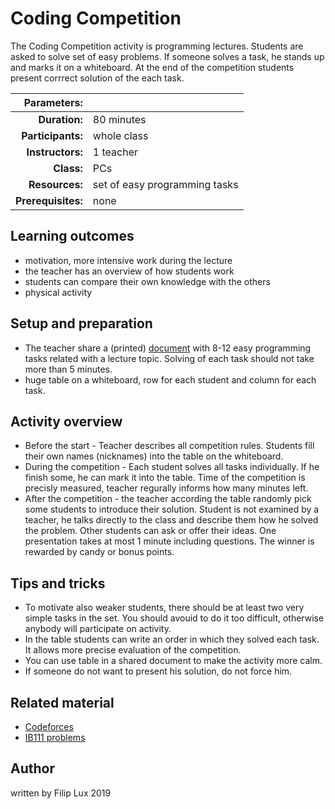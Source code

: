 # Coding Competition

The Coding Competition activity is  programming lectures. Students are asked to solve set of easy problems. If someone solves a task, he stands up and marks it on a whiteboard. At the end of the competition students present corrrect solution of the each task.


| Parameters:        |                                     |
| -----------------: | :---------------------------------- |
| **Duration:**      | 80 minutes                          |
| **Participants:**  | whole class                         |
| **Instructors:**   | 1 teacher                           |
| **Class:**         | PCs                                 |
| **Resources:**     | set of easy programming tasks       |
| **Prerequisites:** | none                                |

## Learning outcomes

* motivation, more intensive work during the lecture
* the teacher has an overview of how students work
* students can compare their own knowledge with the others
* physical activity 

## Setup and preparation

* The teacher share a (printed) [document](problems.pdf) with 8-12 easy programming tasks related with a lecture topic. Solving of each task should not take more than 5 minutes.
* huge table on a whiteboard, row for each student and column for each task.
 
## Activity overview

* Before the start - Teacher describes all competition rules. Students fill their own names (nicknames) into the table on the whiteboard. 
* During the competition - Each student solves all tasks individually. If he finish some, he can mark it into the table. Time of the competition is precisly measured, teacher regurally informs how many minutes left. 
* After the competition - the teacher according the table randomly pick some students to introduce their solution. Student is not examined by a teacher, he talks directly to the class and describe them how he solved the problem. Other students can ask or offer their ideas. One presentation takes at most 1 minute including questions. The winner is rewarded by candy or bonus points.

## Tips and tricks

* To motivate also weaker students, there should be at least two very simple tasks in the set. You should avouid to do it too difficult, otherwise anybody will participate on activity.
* In the table students can write an order in which they solved each task. It allows more precise evaluation of the competition.
* You can use table in a shared document to make the activity more calm.
* If someone do not want to present his solution, do not force him. 


## Related material

* [Codeforces](codeforces.ru)
* [IB111 problems](https://www.fi.muni.cz/IB111/sbirka/index.html)

## Author

written by Filip Lux 2019

